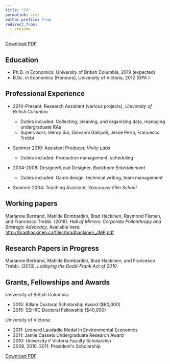 ```yaml
---
title: "CV"
permalink: /cv/
author_profile: true
redirect_from:
  - /resume
---
```


[Download PDF](https://bradhackinen.ca/files/BradHackinen_CV.pdf)

## Education
* Ph.D. in Economics, University of British Columbia, 2019 (expected)
* B.Sc. in Economics (Honours), University of Victoria, 2012 (GPA )

## Professional Experience
* 2014-Present: Research Assistant (various projects), _University of British Columbia_
  * Duties included: Collecting, cleaning, and organizing data, managing undergraduate RAs
  * Supervisors: Henry Sui, Giovanni Gallipoli, Jesse Perla, Francesco Trebbi


* Summer 2010: Assistant Producer, _Vivity Labs_
  * Duties included: Production management, scheduling


* 2004-2008: Designer/Lead Designer, _Backbone Entertainment_
  * Duties included: Game design, technical writing, team management


* Summer 2004: Teaching Assistant, _Vancouver Film School_


##  Working papers
Marianne Bertrand, Matilde Bombardini, Brad Hackinen, Raymond Fisman, and Francesco Trebbi. (2018). _Hall of Mirrors: Corporate Philanthropy and Strategic Advocacy_. Available here:  http://bradhackinen.ca/files/bradhackinen_JMP.pdf

## Research Papers in Progress
Marianne Bertrand, Matilde Bombardini, Brad Hackinen, and Francesco Trebbi. (2018). _Lobbying the Dodd-Frank Act of 2010_.

## Grants, Fellowships and Awards
University of British Columbia:
- 2015: Killam Doctoral Scholarship Award ($60,000)
- 2015: SSHRC Doctoral Fellowship ($40,000)


University of Victoria:
- 2011: Leonard Laudadio Medal In Environmental Economics
- 2011: Jamie Cassels Undergraduate Research Award
- 2010: University if Victoria Faculty Scholarship
- 2009, 2010, 2011: President's Scholarship

[Download PDF](https://bradhackinen.ca/files/BradHackinen_CV.pdf)
